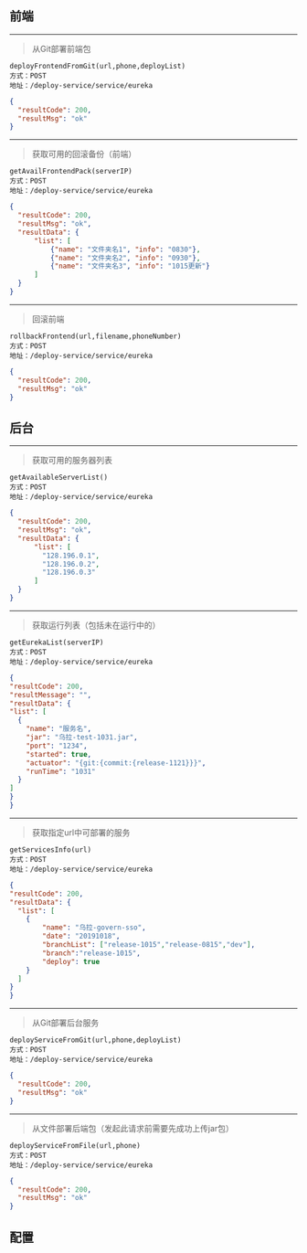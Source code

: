 ## 前端

---
> 从Git部署前端包
```
deployFrontendFromGit(url,phone,deployList)
方式：POST
地址：/deploy-service/service/eureka
```
```json
{
  "resultCode": 200,
  "resultMsg": "ok"
}
```
---
> 获取可用的回滚备份（前端）
```
getAvailFrontendPack(serverIP)
方式：POST
地址：/deploy-service/service/eureka
```
```json
{
  "resultCode": 200,
  "resultMsg": "ok",
  "resultData": {
      "list": [
          {"name": "文件夹名1", "info": "0830"},
          {"name": "文件夹名2", "info": "0930"},
          {"name": "文件夹名3", "info": "1015更新"}
      ]
  }
}
```
---
> 回滚前端
```
rollbackFrontend(url,filename,phoneNumber)
方式：POST
地址：/deploy-service/service/eureka
```
```json
{
  "resultCode": 200,
  "resultMsg": "ok"
}
```

## 后台

---
> 获取可用的服务器列表
```
getAvailableServerList()
方式：POST
地址：/deploy-service/service/eureka
```
```json
{
  "resultCode": 200,
  "resultMsg": "ok",
  "resultData": {
      "list": [
        "128.196.0.1",
        "128.196.0.2",
        "128.196.0.3"
      ]
  }
}
```
---
> 获取运行列表（包括未在运行中的）
```
getEurekaList(serverIP)
方式：POST
地址：/deploy-service/service/eureka
```
```json
{
"resultCode": 200,
"resultMessage": "",
"resultData": {
"list": [
  {
    "name": "服务名",
    "jar": "乌拉-test-1031.jar",
    "port": "1234",
    "started": true,
    "actuator": "{git:{commit:{release-1121}}}",
    "runTime": "1031"
  }
]
}
}
```
---
> 获取指定url中可部署的服务
```
getServicesInfo(url)
方式：POST
地址：/deploy-service/service/eureka
```
```json
{
"resultCode": 200,
"resultData": {
  "list": [
    {
        "name": "乌拉-govern-sso", 
        "date": "20191018", 
        "branchList": ["release-1015","release-0815","dev"],
        "branch":"release-1015",
        "deploy": true
    }
  ]
}
}
```
---
> 从Git部署后台服务
```
deployServiceFromGit(url,phone,deployList)
方式：POST
地址：/deploy-service/service/eureka
```
```json
{
  "resultCode": 200,
  "resultMsg": "ok"
}
```
---
> 从文件部署后端包（发起此请求前需要先成功上传jar包）
```
deployServiceFromFile(url,phone)
方式：POST
地址：/deploy-service/service/eureka
```
```json
{
  "resultCode": 200,
  "resultMsg": "ok"
}
```

## 配置
